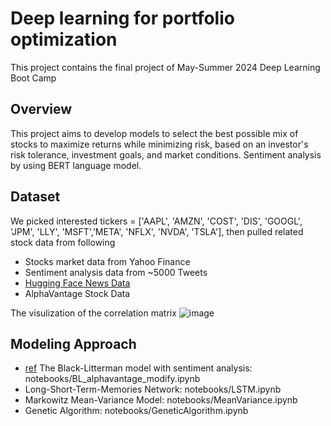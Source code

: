 # Deep learning for portfolio optimization 
This project contains the final project of May-Summer 2024 Deep Learning Boot Camp

## Overview
This project aims to develop models to select the best possible mix of stocks to maximize returns while minimizing risk, based on an investor's risk tolerance, investment goals, and market conditions. Sentiment analysis by using BERT language model.
## Dataset
We picked interested tickers = ['AAPL', 'AMZN', 'COST', 'DIS', 'GOOGL', 'JPM', 'LLY',  'MSFT','META', 'NFLX', 'NVDA', 'TSLA'], then pulled related stock data from following
- Stocks market data from Yahoo Finance 
- Sentiment analysis data from ~5000 Tweets
- [Hugging Face News Data](https://huggingface.co/datasets/okite97/news-data)
- AlphaVantage Stock Data
  
The visulization of the correlation matrix
![image](https://github.com/user-attachments/assets/561ff6d0-ee4e-46aa-8451-d05ac68e70f3)

## Modeling Approach
- [ref](https://link.springer.com/article/10.1007/s00521-022-07403-1) The Black-Litterman model with sentiment analysis: notebooks/BL_alphavantage_modify.ipynb
- Long-Short-Term-Memories Network: notebooks/LSTM.ipynb
- Markowitz Mean-Variance Model: notebooks/MeanVariance.ipynb
- Genetic Algorithm: notebooks/GeneticAlgorithm.ipynb

